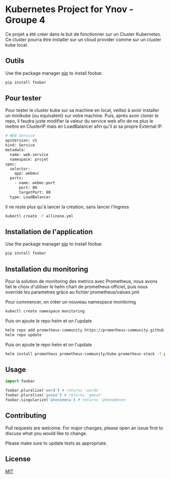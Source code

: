 # Kubernetes Project for Ynov - Groupe 4

Ce projet a été créer dans le but de fonctionner sur un Cluster Kubernetes. Ce cluster pourra être installer sur un cloud provider comme sur un cluster kube local.

## Outils

Use the package manager [pip](https://pip.pypa.io/en/stable/) to install foobar.

```bash
pip install foobar
```

## Pour tester

Pour tester le cluster kube sur sa machine en local, veillez à avoir installer un minikube (ou equivalent) sur votre machine.
Puis, après avoir cloner le repo, il faudra juste modifier la valeur du service web afin de ne plus le mettre en ClusterIP mais en LoadBalancer afin qu'il ai sa propre External IP.

```bash
# WEB Service
apiVersion: v1  
kind: Service
metadata:
  name: web-service
  namespace: projet
spec:
  selector:
    app: webmvc 
  ports:
    - name: webmc-port
      port: 80
      targetPort: 80
  type: LoadBalancer
```
Il ne reste plus qu'à lancer la création, sans lancer l'Ingress

```bash
kubectl create -f allinone.yml
```

## Installation de l'application

Use the package manager [pip](https://pip.pypa.io/en/stable/) to install foobar.

```bash
pip install foobar
```

## Installation du monitoring

Pour la solution de monitoring des metrics avec Prometheus, nous avons fait le choix d'utiliser le helm chart de prometheus officiel, puis nous override les parametres grâce au fichier prometheus/values.yml

Pour commencer, on créer un nouveau namespace monitoring

```bash
kubectl create namespace monitoring
```

Puis on ajoute le repo helm et on l'update

```bash
helm repo add prometheus-community https://prometheus-community.github.io/helm-charts
helm repo update
```

Puis on ajoute le repo helm et on l'update

```bash
helm install prometheus prometheus-community/kube-prometheus-stack -f prometheus/values.yml
```

## Usage

```python
import foobar

foobar.pluralize('word') # returns 'words'
foobar.pluralize('goose') # returns 'geese'
foobar.singularize('phenomena') # returns 'phenomenon'
```

## Contributing
Pull requests are welcome. For major changes, please open an issue first to discuss what you would like to change.

Please make sure to update tests as appropriate.

## License
[MIT](https://choosealicense.com/licenses/mit/)